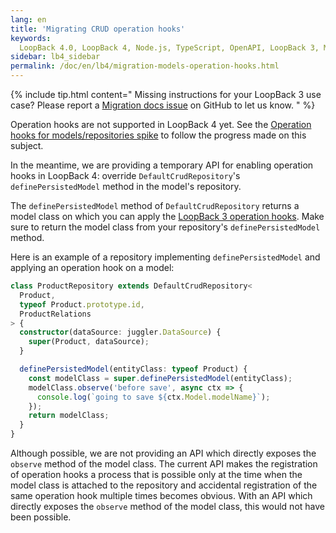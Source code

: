 ```yaml
---
lang: en
title: 'Migrating CRUD operation hooks'
keywords:
  LoopBack 4.0, LoopBack 4, Node.js, TypeScript, OpenAPI, LoopBack 3, Migration
sidebar: lb4_sidebar
permalink: /doc/en/lb4/migration-models-operation-hooks.html
---
```


{% include tip.html content="
Missing instructions for your LoopBack 3 use case? Please report a [Migration docs issue](https://github.com/strongloop/loopback-next/issues/new?labels=question,Migration,Docs&template=Migration_docs.md) on GitHub to let us know.
" %}

Operation hooks are not supported in LoopBack 4 yet. See the
[Operation hooks for models/repositories spike](https://github.com/strongloop/loopback-next/issues/1919)
to follow the progress made on this subject.

In the meantime, we are providing a temporary API for enabling operation hooks
in LoopBack 4: override `DefaultCrudRepository`'s `definePersistedModel` method
in the model's repository.

The `definePersistedModel` method of `DefaultCrudRepository` returns a model
class on which you can apply the
[LoopBack 3 operation hooks](https://loopback.io/doc/en/lb3/Operation-hooks.html).
Make sure to return the model class from your repository's
`definePersistedModel` method.

Here is an example of a repository implementing `definePersistedModel` and
applying an operation hook on a model:

```ts
class ProductRepository extends DefaultCrudRepository<
  Product,
  typeof Product.prototype.id,
  ProductRelations
> {
  constructor(dataSource: juggler.DataSource) {
    super(Product, dataSource);
  }

  definePersistedModel(entityClass: typeof Product) {
    const modelClass = super.definePersistedModel(entityClass);
    modelClass.observe('before save', async ctx => {
      console.log(`going to save ${ctx.Model.modelName}`);
    });
    return modelClass;
  }
}
```

Although possible, we are not providing an API which directly exposes the
`observe` method of the model class. The current API makes the registration of
operation hooks a process that is possible only at the time when the model class
is attached to the repository and accidental registration of the same operation
hook multiple times becomes obvious. With an API which directly exposes the
`observe` method of the model class, this would not have been possible.
